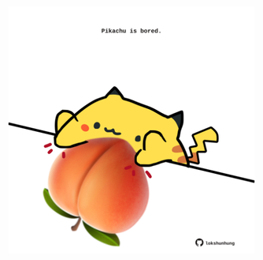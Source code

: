 <!-- built at 21/06/2022, 05:05:28 UTC -->
<p align="center">
  <img width="500" height="500" src="./ReadmeImage.svg">
</p>
